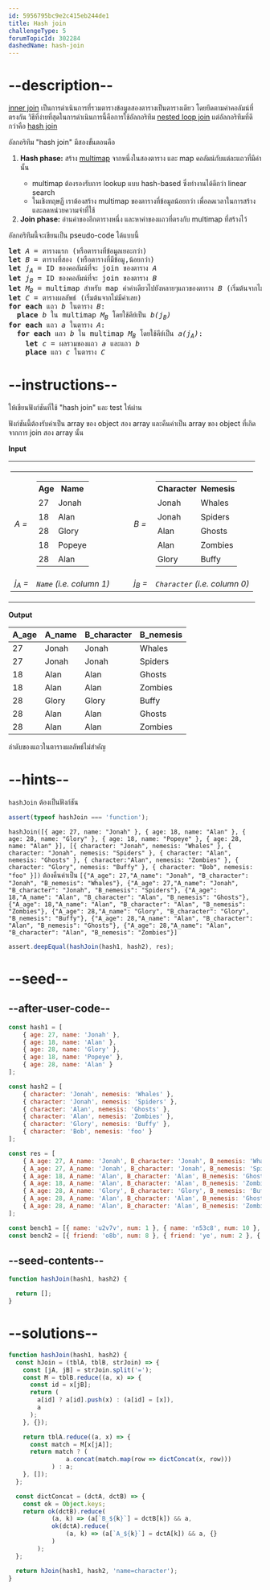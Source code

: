```yaml
---
id: 5956795bc9e2c415eb244de1
title: Hash join
challengeType: 5
forumTopicId: 302284
dashedName: hash-join
---
```


# --description--

[inner join](https://www.freecodecamp.org/news/sql-join-types-inner-join-vs-outer-join-example/#how-to-use-an-inner-join-in-sql "news: SQL Join Types – Inner Join VS Outer Join Example#How to Use an INNER JOIN in SQL") เป็นการดำเนินการที่รวมตารางข้อมูลสองตารางเป็นตารางเดียว โดยยึดตามค่าคอลัมน์ที่ตรงกัน วิธีที่ง่ายที่สุดในการดำเนินการนี้คือการใช้อัลกอริทึม [nested loop join](<https://en.wikipedia.org/wiki/Nested loop join> "wp: Nested loop join") แต่อัลกอริทึมที่ดีกว่าคือ [hash join](<https://en.wikipedia.org/wiki/hash join> "wp: hash join")

อัลกอริทึม "hash join" มีสองขั้นตอนคือ

<ol>
  <li><strong>Hash phase:</strong> สร้าง <a href='https://en.wikipedia.org/wiki/Multimap' title='wp: Multimap' target='_blank'>multimap</a> จากหนึ่งในสองตาราง และ map คอลัมน์กับแต่ละแถวที่มีค่านั้น</li>
  <ul>
    <li>multimap ต้องรองรับการ lookup แบบ hash-based ซึ่งทำงานได้ดีกว่า linear search</li>
    <li>ในเชิงทฤษฏี เราต้องสร้าง multimap ของตารางที่ข้อมูลน้อยกว่า เพื่อลดเวลาในการสร้างและลดหน่วยความจำที่ใช้</li>
  </ul>
  <li><strong>Join phase:</strong> อ่านค่าของอีกตารางหนึ่ง และหาค่าของแถวที่ตรงกับ multimap ที่สร้างไว้</li>
</ol>

อัลกอริทึมนี้จะเขียนเป็น pseudo-code ได้แบบนี้

<pre><strong>let</strong> <i>A</i> = ตารางแรก (หรือตารางที่ข้อมูลเยอะกว่า)
<strong>let</strong> <i>B</i> = ตารางที่สอง (หรือตารางที่มีข้อมู,น้อยกว่า)
<strong>let</strong> <i>j<sub>A</sub></i> = ID ของคอลัมน์ที่จะ join ของตาราง <i>A</i>
<strong>let</strong> <i>j<sub>B</sub></i> = ID ของคอลัมน์ที่จะ join ของตาราง <i>B</i>
<strong>let</strong> <i>M<sub>B</sub></i> = multimap สำหรับ map ค่าค่าเดียวไปยังหลายๆแถวของตาราง <i>B</i> (เริ่มต้นจากไม่มีค่าเลย)
<strong>let</strong> <i>C</i> = ตารางผลลัพธ์ (เริ่มต้นจากไม่มีค่าเลย)
<strong>for each</strong> แถว <i>b</i> ในตาราง <i>B</i>:
  <strong>place</strong> <i>b</i> ใน multimap <i>M<sub>B</sub></i> โดยใช้คีย์เป็น <i>b(j<sub>B</sub>)</i>
<strong>for each</strong> แถว <i>a</i> ในตาราง <i>A</i>:
  <strong>for each</strong> แถว <i>b</i> ใน multimap <i>M<sub>B</sub></i> โดยใช้คีย์เป็น <i>a(j<sub>A</sub>)</i>:
    <strong>let</strong> <i>c</i> = ผลรวมของแถว <i>a</i> และแถว <i>b</i>
    <strong>place</strong> แถว <i>c</i> ในตาราง <i>C</i>
</pre>

# --instructions--

ให้เขียนฟังก์ชันที่ใช้ "hash join" และ test ให้ผ่าน 

ฟังก์ชันนี้ต้องรับค่าเป็น array ของ object สอง array และคืนค่าเป็น array ของ object ที่เกิดจากการ join สอง array นั้น

**Input**

<table>
  <tr>
    <td style="padding: 4px; margin: 5px;">
      <table style="border:none; border-collapse:collapse;">
        <tr>
          <td style="border:none"><i>A =</i></td>
          <td style="border:none">
            <table>
              <tr>
                <th style="padding: 4px; margin: 5px;">Age</th>
                <th style="padding: 4px; margin: 5px;">Name</th>
              </tr>
              <tr>
                <td style="padding: 4px; margin: 5px;">27</td>
                <td style="padding: 4px; margin: 5px;">Jonah</td>
              </tr>
              <tr>
                <td style="padding: 4px; margin: 5px;">18</td>
                <td style="padding: 4px; margin: 5px;">Alan</td>
              </tr>
              <tr>
                <td style="padding: 4px; margin: 5px;">28</td>
                <td style="padding: 4px; margin: 5px;">Glory</td>
              </tr>
              <tr>
                <td style="padding: 4px; margin: 5px;">18</td>
                <td style="padding: 4px; margin: 5px;">Popeye</td>
              </tr>
              <tr>
                <td style="padding: 4px; margin: 5px;">28</td>
                <td style="padding: 4px; margin: 5px;">Alan</td>
              </tr>
            </table>
          </td>
          <td style="border:none; padding-left:1.5em;" rowspan="2"></td>
          <td style="border:none"><i>B =</i></td>
          <td style="border:none">
            <table>
              <tr>
                <th style="padding: 4px; margin: 5px;">Character</th>
                <th style="padding: 4px; margin: 5px;">Nemesis</th>
              </tr>
              <tr>
                <td style="padding: 4px; margin: 5px;">Jonah</td>
                <td style="padding: 4px; margin: 5px;">Whales</td>
              </tr>
              <tr>
                <td style="padding: 4px; margin: 5px;">Jonah</td>
                <td style="padding: 4px; margin: 5px;">Spiders</td>
              </tr>
              <tr>
                <td style="padding: 4px; margin: 5px;">Alan</td>
                <td style="padding: 4px; margin: 5px;">Ghosts</td>
              </tr>
              <tr>
                <td style="padding: 4px; margin: 5px;">Alan</td>
                <td style="padding: 4px; margin: 5px;">Zombies</td>
              </tr>
              <tr>
                <td style="padding: 4px; margin: 5px;">Glory</td>
                <td style="padding: 4px; margin: 5px;">Buffy</td>
              </tr>
            </table>
          </td>
        </tr>
        <tr>
          <td style="border:none">
            <i>j<sub>A</sub> =</i>
          </td>
          <td style="border:none">
            <i><code>Name</code> (i.e. column 1)</i>
          </td>
          <td style="border:none">
            <i>j<sub>B</sub> =</i>
          </td>
          <td style="border:none">
            <i><code>Character</code> (i.e. column 0)</i>
          </td>
        </tr>
      </table>
    </td>
  </tr>
</table>

**Output**

| A_age | A_name | B_character | B_nemesis |
| ----- | ------ | ----------- | --------- |
| 27    | Jonah  | Jonah       | Whales    |
| 27    | Jonah  | Jonah       | Spiders   |
| 18    | Alan   | Alan        | Ghosts    |
| 18    | Alan   | Alan        | Zombies   |
| 28    | Glory  | Glory       | Buffy     |
| 28    | Alan   | Alan        | Ghosts    |
| 28    | Alan   | Alan        | Zombies   |

ลำดับของแถวในตารางผลลัพธ์ไม่สำคัญ

# --hints--

`hashJoin` ต้องเป็นฟังก์ชัน

```js
assert(typeof hashJoin === 'function');
```

`hashJoin([{ age: 27, name: "Jonah" }, { age: 18, name: "Alan" }, { age: 28, name: "Glory" }, { age: 18, name: "Popeye" }, { age: 28, name: "Alan" }], [{ character: "Jonah", nemesis: "Whales" }, { character: "Jonah", nemesis: "Spiders" }, { character: "Alan", nemesis: "Ghosts" }, { character:"Alan", nemesis: "Zombies" }, { character: "Glory", nemesis: "Buffy" }, { character: "Bob", nemesis: "foo" }])` ต้องคืนค่าเป็น `[{"A_age": 27,"A_name": "Jonah", "B_character": "Jonah", "B_nemesis": "Whales"}, {"A_age": 27,"A_name": "Jonah", "B_character": "Jonah", "B_nemesis": "Spiders"}, {"A_age": 18,"A_name": "Alan", "B_character": "Alan", "B_nemesis": "Ghosts"}, {"A_age": 18,"A_name": "Alan", "B_character": "Alan", "B_nemesis": "Zombies"}, {"A_age": 28,"A_name": "Glory", "B_character": "Glory", "B_nemesis": "Buffy"}, {"A_age": 28,"A_name": "Alan", "B_character": "Alan", "B_nemesis": "Ghosts"}, {"A_age": 28,"A_name": "Alan", "B_character": "Alan", "B_nemesis": "Zombies"}]`

```js
assert.deepEqual(hashJoin(hash1, hash2), res);
```

# --seed--

## --after-user-code--

```js
const hash1 = [
    { age: 27, name: 'Jonah' },
    { age: 18, name: 'Alan' },
    { age: 28, name: 'Glory' },
    { age: 18, name: 'Popeye' },
    { age: 28, name: 'Alan' }
];

const hash2 = [
    { character: 'Jonah', nemesis: 'Whales' },
    { character: 'Jonah', nemesis: 'Spiders' },
    { character: 'Alan', nemesis: 'Ghosts' },
    { character: 'Alan', nemesis: 'Zombies' },
    { character: 'Glory', nemesis: 'Buffy' },
    { character: 'Bob', nemesis: 'foo' }
];

const res = [
    { A_age: 27, A_name: 'Jonah', B_character: 'Jonah', B_nemesis: 'Whales' },
    { A_age: 27, A_name: 'Jonah', B_character: 'Jonah', B_nemesis: 'Spiders' },
    { A_age: 18, A_name: 'Alan', B_character: 'Alan', B_nemesis: 'Ghosts' },
    { A_age: 18, A_name: 'Alan', B_character: 'Alan', B_nemesis: 'Zombies' },
    { A_age: 28, A_name: 'Glory', B_character: 'Glory', B_nemesis: 'Buffy' },
    { A_age: 28, A_name: 'Alan', B_character: 'Alan', B_nemesis: 'Ghosts' },
    { A_age: 28, A_name: 'Alan', B_character: 'Alan', B_nemesis: 'Zombies' }
];

const bench1 = [{ name: 'u2v7v', num: 1 }, { name: 'n53c8', num: 10 }, { name: 'oysce', num: 9 }, { name: '0mto2s', num: 1 }, { name: 'vkh5id', num: 4 }, { name: '5od0cf', num: 8 }, { name: 'uuulue', num: 10 }, { name: '3rgsbi', num: 9 }, { name: 'kccv35r', num: 4 }, { name: '80un74', num: 9 }, { name: 'h4pp3', num: 6 }, { name: '51bit', num: 7 }, { name: 'j9ndf', num: 8 }, { name: 'vf3u1', num: 10 }, { name: 'g0bw0om', num: 10 }, { name: 'j031x', num: 7 }, { name: 'ij3asc', num: 9 }, { name: 'byv83y', num: 8 }, { name: 'bjzp4k', num: 4 }, { name: 'f3kbnm', num: 10 }];
const bench2 = [{ friend: 'o8b', num: 8 }, { friend: 'ye', num: 2 }, { friend: '32i', num: 5 }, { friend: 'uz', num: 3 }, { friend: 'a5k', num: 4 }, { friend: 'uad', num: 7 }, { friend: '3w5', num: 10 }, { friend: 'vw', num: 10 }, { friend: 'ah', num: 4 }, { friend: 'qv', num: 7 }, { friend: 'ozv', num: 2 }, { friend: '9ri', num: 10 }, { friend: '7nu', num: 4 }, { friend: 'w3', num: 9 }, { friend: 'tgp', num: 8 }, { friend: 'ibs', num: 1 }, { friend: 'ss7', num: 6 }, { friend: 'g44', num: 9 }, { friend: 'tab', num: 9 }, { friend: 'zem', num: 10 }];
```

## --seed-contents--

```js
function hashJoin(hash1, hash2) {

  return [];
}
```

# --solutions--

```js
function hashJoin(hash1, hash2) {
  const hJoin = (tblA, tblB, strJoin) => {
    const [jA, jB] = strJoin.split('=');
    const M = tblB.reduce((a, x) => {
      const id = x[jB];
      return (
        a[id] ? a[id].push(x) : (a[id] = [x]),
        a
      );
    }, {});

    return tblA.reduce((a, x) => {
      const match = M[x[jA]];
      return match ? (
                a.concat(match.map(row => dictConcat(x, row)))
            ) : a;
    }, []);
  };

  const dictConcat = (dctA, dctB) => {
    const ok = Object.keys;
    return ok(dctB).reduce(
            (a, k) => (a[`B_${k}`] = dctB[k]) && a,
            ok(dctA).reduce(
                (a, k) => (a[`A_${k}`] = dctA[k]) && a, {}
            )
        );
  };

  return hJoin(hash1, hash2, 'name=character');
}
```
